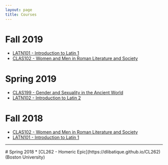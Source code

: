 ```yaml
---
layout: page
title: Courses
---
```


# Fall 2019
* [LATN101 - Introduction to Latin 1](https://dlibatique.github.io/LATN101-F19/)
* [CLAS102 - Women and Men in Roman Literature and Society](https://dlibatique.github.io/CLAS102-F19/)

# Spring 2019
* [CLAS199 - Gender and Sexuality in the Ancient World](https://dlibatique.github.io/CLAS199)
* [LATN102 - Introduction to Latin 2](https://dlibatique.github.io/LATN102)

# Fall 2018
* [CLAS102 - Women and Men in Roman Literature and Society](https://dlibatique.github.io/CLAS102)
* [LATN101 - Introduction to Latin 1](https://dlibatique.github.io/LATN101)

<hr>
# Spring 2018
* [CL262 - Homeric Epic](https://dlibatique.github.io/CL262) (Boston University)
